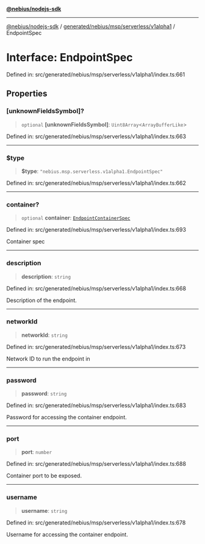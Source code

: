 [**@nebius/nodejs-sdk**](../../../../../../README.md)

***

[@nebius/nodejs-sdk](../../../../../../README.md) / [generated/nebius/msp/serverless/v1alpha1](../README.md) / EndpointSpec

# Interface: EndpointSpec

Defined in: src/generated/nebius/msp/serverless/v1alpha1/index.ts:661

## Properties

### \[unknownFieldsSymbol\]?

> `optional` **\[unknownFieldsSymbol\]**: `Uint8Array`\<`ArrayBufferLike`\>

Defined in: src/generated/nebius/msp/serverless/v1alpha1/index.ts:663

***

### $type

> **$type**: `"nebius.msp.serverless.v1alpha1.EndpointSpec"`

Defined in: src/generated/nebius/msp/serverless/v1alpha1/index.ts:662

***

### container?

> `optional` **container**: [`EndpointContainerSpec`](EndpointContainerSpec.md)

Defined in: src/generated/nebius/msp/serverless/v1alpha1/index.ts:693

Container spec

***

### description

> **description**: `string`

Defined in: src/generated/nebius/msp/serverless/v1alpha1/index.ts:668

Description of the endpoint.

***

### networkId

> **networkId**: `string`

Defined in: src/generated/nebius/msp/serverless/v1alpha1/index.ts:673

Network ID to run the endpoint in

***

### password

> **password**: `string`

Defined in: src/generated/nebius/msp/serverless/v1alpha1/index.ts:683

Password for accessing the container endpoint.

***

### port

> **port**: `number`

Defined in: src/generated/nebius/msp/serverless/v1alpha1/index.ts:688

Container port to be exposed.

***

### username

> **username**: `string`

Defined in: src/generated/nebius/msp/serverless/v1alpha1/index.ts:678

Username for accessing the container endpoint.
